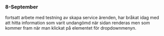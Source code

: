 ### 8-September


fortsatt arbete med testning av skapa service ärenden, har bråkat idag med att hitta information som varit undangömd när sidan renderas men som kommer fram när man klickat på elementet för dropdownmenyn. 
